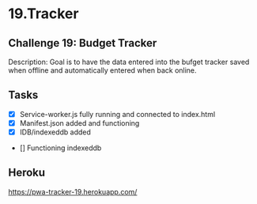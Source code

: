 # 19.Tracker

## Challenge 19: Budget Tracker 
Description: Goal is to have the data entered into the bufget tracker saved when offline and automatically entered when back online. 

## Tasks 
- [x] Service-worker.js fully running and connected to index.html
- [x] Manifest.json added and functioning 
- [x] IDB/indexeddb added 
- [] Functioning indexeddb 


## Heroku 
https://pwa-tracker-19.herokuapp.com/
